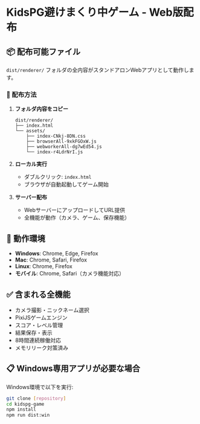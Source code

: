 # KidsPG避けまくり中ゲーム - Web版配布

## 📦 配布可能ファイル

`dist/renderer/` フォルダの全内容がスタンドアロンWebアプリとして動作します。

### 🚀 配布方法

1. **フォルダ内容をコピー**
   ```
   dist/renderer/
   ├── index.html
   └── assets/
       ├── index-CNkj-8DN.css
       ├── browserAll-9xkFGOxW.js
       ├── webworkerAll-dg7wEd54.js
       └── index-r4LdrNrI.js
   ```

2. **ローカル実行**
   - ダブルクリック: `index.html`
   - ブラウザが自動起動してゲーム開始

3. **サーバー配布**
   - WebサーバーにアップロードしてURL提供
   - 全機能が動作（カメラ、ゲーム、保存機能）

## 🎯 動作環境

- **Windows**: Chrome, Edge, Firefox
- **Mac**: Chrome, Safari, Firefox  
- **Linux**: Chrome, Firefox
- **モバイル**: Chrome, Safari（カメラ機能対応）

## ✅ 含まれる全機能

- カメラ撮影・ニックネーム選択
- PixiJSゲームエンジン
- スコア・レベル管理
- 結果保存・表示
- 8時間連続稼働対応
- メモリリーク対策済み

## 📋 Windows専用アプリが必要な場合

Windows環境で以下を実行:
```bash
git clone [repository]
cd kidspg-game
npm install
npm run dist:win
```